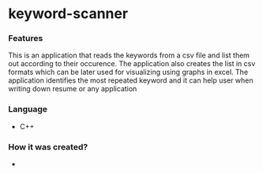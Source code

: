 # keyword-scanner

### Features
This is an application that reads the keywords from a csv file and list them out according to their occurence. 
The application also creates the list in csv formats which can be later used for visualizing using graphs in excel. 
The application identifies the most repeated keyword and it can help user when writing down resume or any application 

### Language
- C++

### How it was created?
- 
